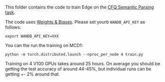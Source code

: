 This folder contains the code to train Edge on the [CFQ Semantic Parsing task](https://arxiv.org/abs/1912.09713).

The code uses [Weights & Biases](https://wandb.ai). Please set yourb `WANDB_API_KEY` as follows:

```
export WANDB_API_KEY=XXX
```

You can the run the training on MCD1:

```
python -m torch.distributed.launch --nproc_per_node 4 train.py
```

Training on 4 V100 GPUs takes around 25 hours. On average you should be getting the test accuracy of around 44-45%, but individual runs can be getting +- 2% around that.